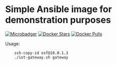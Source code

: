 # Simple Ansible image for demonstration purposes

[![Microbadger](https://images.microbadger.com/badges/image/linarotechnologies/ansible-docker.svg)](http://microbadger.com/images/linarotechnologies/ansible-docker "Image size")
[![Docker Stars](https://img.shields.io/docker/stars/linarotechnologies/ansible-docker.svg?maxAge=86400)](https://hub.docker.com/r/linarotechnologies/ansible-docker/)
[![Docker Pulls](https://img.shields.io/docker/pulls/linarotechnologies/ansible-docker.svg?maxAge=86400)](https://hub.docker.com/r/linarotechnologies/ansible-docker/)



Usage:
```
    ssh-copy-id osf@10.0.1.3
    ./iot-gateway.sh gateway
```
